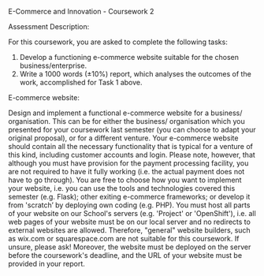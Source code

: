E-Commerce and Innovation - Coursework 2

Assessment Description:

For this coursework, you are asked to complete the following tasks:
1. Develop a functioning e-commerce website suitable for the chosen business/enterprise.
2. Write a 1000 words (±10%) report, which analyses the outcomes of the work,
accomplished for Task 1 above. 

E-commerce website:

Design and implement a functional e-commerce website for a business/ organisation.
This can be for either the business/ organisation which you presented for your coursework
last semester (you can choose to adapt your original proposal), or for a different venture.
Your e-commerce website should contain all the necessary functionality that is typical for
a venture of this kind, including customer accounts and login. Please note, however, that
although you must have provision for the payment processing facility, you are not required
to have it fully working (i.e. the actual payment does not have to go through).
You are free to choose how you want to implement your website, i.e. you can use the
tools and technologies covered this semester (e.g. Flask); other exiting e-commerce
frameworks; or develop it from 'scratch’ by deploying own coding (e.g. PHP).
You must host all parts of your website on our School's servers (e.g. 'Project' or
'OpenShift'), i.e. all web pages of your website must be on our local server and no
redirects to external websites are allowed. Therefore, "general" website builders, such
as wix.com or squarespace.com are not suitable for this coursework. If unsure, please
ask! Moreover, the website must be deployed on the server before the coursework's
deadline, and the URL of your website must be provided in your report. 